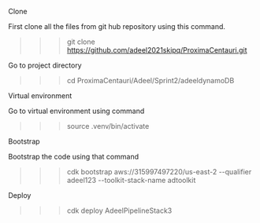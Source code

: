 Clone

First clone all the files from git hub repository using this command.

>>>git clone https://github.com/adeel2021skipq/ProximaCentauri.git

Go to project directory

>>>cd ProximaCentauri/Adeel/Sprint2/adeeldynamoDB

Virtual environment

Go to virtual environment using command

>>>source .venv/bin/activate

Bootstrap

Bootstrap the code using that command

>>>cdk bootstrap aws://315997497220/us-east-2 --qualifier adeel123 --toolkit-stack-name adtoolkit

Deploy

>>>cdk deploy AdeelPipelineStack3